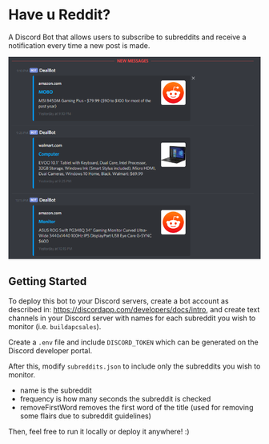 # Have u Reddit? 

A Discord Bot that allows users to subscribe to subreddits and receive a notification every time a new post is made. 


![example](example.PNG)

## Getting Started

To deploy this bot to your Discord servers, create a bot account as described in: https://discordapp.com/developers/docs/intro, and create text channels in your Discord server with names for each subreddit you wish to monitor (i.e. `buildapcsales`). 

Create a `.env` file and include `DISCORD_TOKEN` which can be generated on the Discord developer portal.

After this, modify `subreddits.json` to include only the subreddits you wish to monitor.
* name is the subreddit
* frequency is how many seconds the subreddit is checked
* removeFirstWord removes the first word of the title (used for removing some flairs due to subreddit guidelines)

Then, feel free to run it locally or deploy it anywhere! :) 

